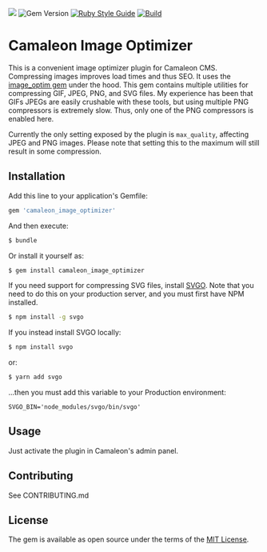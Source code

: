 ![](https://img.shields.io/badge/ruby-2.6%2B-red.svg)
![Gem Version](https://img.shields.io/gem/v/camaleon_image_optimizer.svg?colorB=blue)
[![Ruby Style Guide](https://img.shields.io/badge/code_style-standard-brightgreen.svg)](https://github.com/testdouble/standard)
[![Build](https://github.com/brian-kephart/camaleon_image_optimizer/actions/workflows/build.yml/badge.svg)](https://github.com/brian-kephart/camaleon_image_optimizer/actions/workflows/build.yml)



# Camaleon Image Optimizer
This is a convenient image optimizer plugin for Camaleon CMS. Compressing images improves load times and thus SEO. It uses the [image_optim gem](https://github.com/toy/image_optim) under the hood. This gem contains multiple utilities for compressing GIF, JPEG, PNG, and SVG files. My experience has been that GIFs JPEGs are easily crushable with these tools, but using multiple PNG compressors is extremely slow. Thus, only one of the PNG compressors is enabled here.

Currently the only setting exposed by the plugin is `max_quality`, affecting JPEG and PNG images. Please note that setting this to the maximum will still result in some compression.

## Installation
Add this line to your application's Gemfile:

```ruby
gem 'camaleon_image_optimizer'
```

And then execute:
```bash
$ bundle
```

Or install it yourself as:
```bash
$ gem install camaleon_image_optimizer
```

If you need support for compressing SVG files, install [SVGO](https://github.com/svg/svgo). Note that you need to do this on your production server, and you must first have NPM installed.
```bash
$ npm install -g svgo
```

If you instead install SVGO locally:
```bash
$ npm install svgo
```
or:
```bash
$ yarn add svgo
```
...then you must add this variable to your Production environment:
```
SVGO_BIN='node_modules/svgo/bin/svgo'
```

## Usage
Just activate the plugin in Camaleon's admin panel.

## Contributing
See CONTRIBUTING.md

## License
The gem is available as open source under the terms of the [MIT License](https://opensource.org/licenses/MIT).
